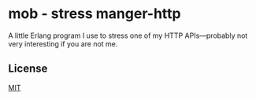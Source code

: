 # mob - stress manger-http

A little Erlang program I use to stress one of my HTTP APIs—probably not very interesting if you are not me.

## License

[MIT](https://github.com/michaelnisi/mob/blob/master/LICENSE)
